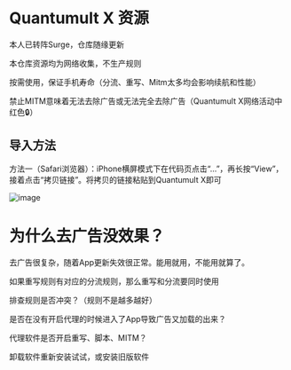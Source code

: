 # Quantumult X 资源
本人已转阵Surge，仓库随缘更新

本仓库资源均为网络收集，不生产规则

按需使用，保证手机寿命（分流、重写、Mitm太多均会影响续航和性能）

禁止MITM意味着无法去除广告或无法完全去除广告（Quantumult X网络活动中红色🔒）

## 导入方法

方法一（Safari浏览器）：iPhone横屏模式下在代码页点击“...”，再长按“View”，接着点击“拷贝链接”。将拷贝的链接粘贴到Quantumult X即可

![image](https://github.com/Du23456/Quantumult-X/assets/127875782/6ab12c3b-7105-4722-9ee6-32e3a9e18812)

# 为什么去广告没效果？
去广告很复杂，随着App更新失效很正常。能用就用，不能用就算了。

如果重写规则有对应的分流规则，那么重写和分流要同时使用

排查规则是否冲突？（规则不是越多越好）

是否在没有开启代理的时候进入了App导致广告又加载的出来？

代理软件是否开启重写、脚本、MITM？

卸载软件重新安装试试，或安装旧版软件